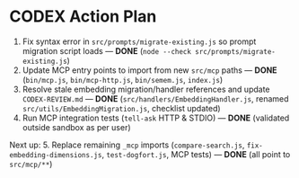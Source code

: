 # CODEX Action Plan

1. Fix syntax error in `src/prompts/migrate-existing.js` so prompt migration script loads — **DONE** (`node --check src/prompts/migrate-existing.js`)
2. Update MCP entry points to import from new `src/mcp` paths — **DONE** (`bin/mcp.js`, `bin/mcp-http.js`, `bin/semem.js`, `index.js`)
3. Resolve stale embedding migration/handler references and update `CODEX-REVIEW.md` — **DONE** (`src/handlers/EmbeddingHandler.js`, renamed `src/utils/EmbeddingMigration.js`, checklist updated)
4. Run MCP integration tests (`tell-ask` HTTP & STDIO) — **DONE** (validated outside sandbox as per user)

Next up:
5. Replace remaining `_mcp` imports (`compare-search.js`, `fix-embedding-dimensions.js`, `test-dogfort.js`, MCP tests) — **DONE** (all point to `src/mcp/**`)
